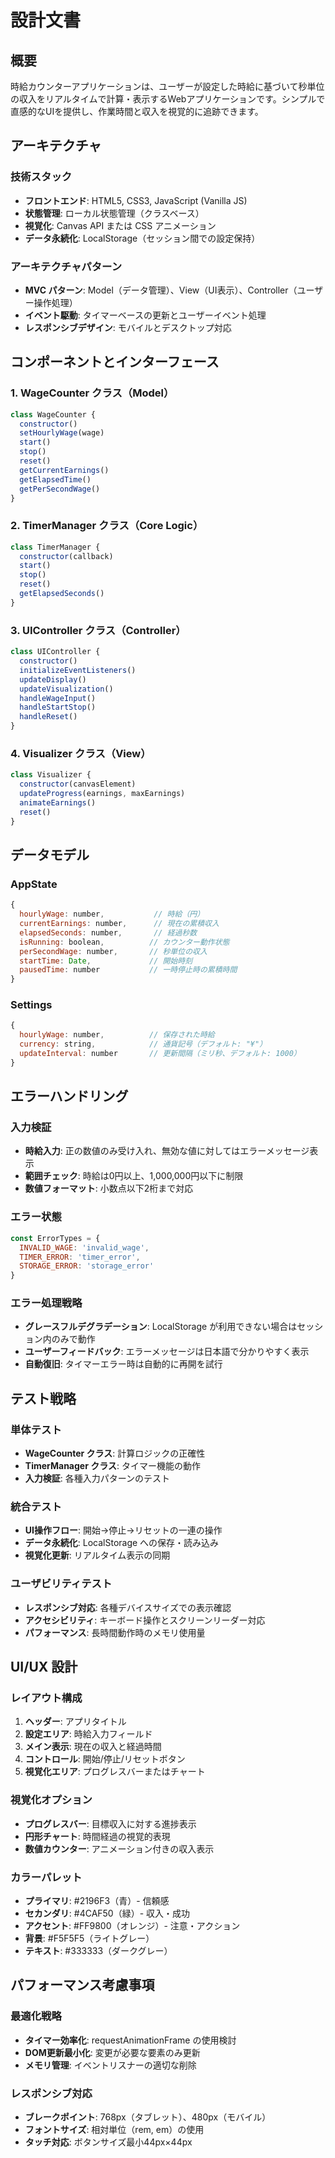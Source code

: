 # 設計文書

## 概要

時給カウンターアプリケーションは、ユーザーが設定した時給に基づいて秒単位の収入をリアルタイムで計算・表示するWebアプリケーションです。シンプルで直感的なUIを提供し、作業時間と収入を視覚的に追跡できます。

## アーキテクチャ

### 技術スタック
- **フロントエンド**: HTML5, CSS3, JavaScript (Vanilla JS)
- **状態管理**: ローカル状態管理（クラスベース）
- **視覚化**: Canvas API または CSS アニメーション
- **データ永続化**: LocalStorage（セッション間での設定保持）

### アーキテクチャパターン
- **MVC パターン**: Model（データ管理）、View（UI表示）、Controller（ユーザー操作処理）
- **イベント駆動**: タイマーベースの更新とユーザーイベント処理
- **レスポンシブデザイン**: モバイルとデスクトップ対応

## コンポーネントとインターフェース

### 1. WageCounter クラス（Model）
```javascript
class WageCounter {
  constructor()
  setHourlyWage(wage)
  start()
  stop()
  reset()
  getCurrentEarnings()
  getElapsedTime()
  getPerSecondWage()
}
```

### 2. TimerManager クラス（Core Logic）
```javascript
class TimerManager {
  constructor(callback)
  start()
  stop()
  reset()
  getElapsedSeconds()
}
```

### 3. UIController クラス（Controller）
```javascript
class UIController {
  constructor()
  initializeEventListeners()
  updateDisplay()
  updateVisualization()
  handleWageInput()
  handleStartStop()
  handleReset()
}
```

### 4. Visualizer クラス（View）
```javascript
class Visualizer {
  constructor(canvasElement)
  updateProgress(earnings, maxEarnings)
  animateEarnings()
  reset()
}
```

## データモデル

### AppState
```javascript
{
  hourlyWage: number,           // 時給（円）
  currentEarnings: number,      // 現在の累積収入
  elapsedSeconds: number,       // 経過秒数
  isRunning: boolean,          // カウンター動作状態
  perSecondWage: number,       // 秒単位の収入
  startTime: Date,             // 開始時刻
  pausedTime: number           // 一時停止時の累積時間
}
```

### Settings
```javascript
{
  hourlyWage: number,          // 保存された時給
  currency: string,            // 通貨記号（デフォルト: "¥"）
  updateInterval: number       // 更新間隔（ミリ秒、デフォルト: 1000）
}
```

## エラーハンドリング

### 入力検証
- **時給入力**: 正の数値のみ受け入れ、無効な値に対してはエラーメッセージ表示
- **範囲チェック**: 時給は0円以上、1,000,000円以下に制限
- **数値フォーマット**: 小数点以下2桁まで対応

### エラー状態
```javascript
const ErrorTypes = {
  INVALID_WAGE: 'invalid_wage',
  TIMER_ERROR: 'timer_error',
  STORAGE_ERROR: 'storage_error'
}
```

### エラー処理戦略
- **グレースフルデグラデーション**: LocalStorage が利用できない場合はセッション内のみで動作
- **ユーザーフィードバック**: エラーメッセージは日本語で分かりやすく表示
- **自動復旧**: タイマーエラー時は自動的に再開を試行

## テスト戦略

### 単体テスト
- **WageCounter クラス**: 計算ロジックの正確性
- **TimerManager クラス**: タイマー機能の動作
- **入力検証**: 各種入力パターンのテスト

### 統合テスト
- **UI操作フロー**: 開始→停止→リセットの一連の操作
- **データ永続化**: LocalStorage への保存・読み込み
- **視覚化更新**: リアルタイム表示の同期

### ユーザビリティテスト
- **レスポンシブ対応**: 各種デバイスサイズでの表示確認
- **アクセシビリティ**: キーボード操作とスクリーンリーダー対応
- **パフォーマンス**: 長時間動作時のメモリ使用量

## UI/UX 設計

### レイアウト構成
1. **ヘッダー**: アプリタイトル
2. **設定エリア**: 時給入力フィールド
3. **メイン表示**: 現在の収入と経過時間
4. **コントロール**: 開始/停止/リセットボタン
5. **視覚化エリア**: プログレスバーまたはチャート

### 視覚化オプション
- **プログレスバー**: 目標収入に対する進捗表示
- **円形チャート**: 時間経過の視覚的表現
- **数値カウンター**: アニメーション付きの収入表示

### カラーパレット
- **プライマリ**: #2196F3（青）- 信頼感
- **セカンダリ**: #4CAF50（緑）- 収入・成功
- **アクセント**: #FF9800（オレンジ）- 注意・アクション
- **背景**: #F5F5F5（ライトグレー）
- **テキスト**: #333333（ダークグレー）

## パフォーマンス考慮事項

### 最適化戦略
- **タイマー効率化**: requestAnimationFrame の使用検討
- **DOM更新最小化**: 変更が必要な要素のみ更新
- **メモリ管理**: イベントリスナーの適切な削除

### レスポンシブ対応
- **ブレークポイント**: 768px（タブレット）、480px（モバイル）
- **フォントサイズ**: 相対単位（rem, em）の使用
- **タッチ対応**: ボタンサイズ最小44px×44px